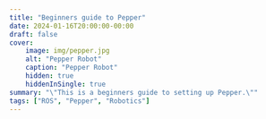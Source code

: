 ```yaml
---
title: "Beginners guide to Pepper"
date: 2024-01-16T20:00:00-00:00
draft: false
cover:
    image: img/pepper.jpg
    alt: "Pepper Robot"
    caption: "Pepper Robot"
    hidden: true
    hiddenInSingle: true
summary: "\"This is a beginners guide to setting up Pepper.\""
tags: ["ROS", "Pepper", "Robotics"]
---
```


